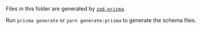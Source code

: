 Files in this folder are generated by [`zod-prisma`](https://www.npmjs.com/package/zod-prisma).

Run `prisma generate` or `yarn generate:prisma` to generate the schema files.
